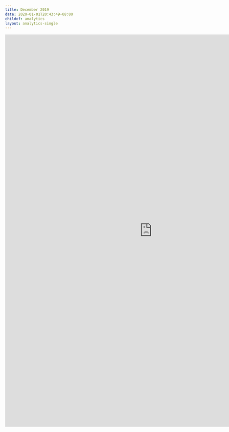 ```yaml
---
title: December 2019
date: 2020-01-01T20:43:49-08:00
childof: analytics
layout: analytics-single
---
```

<iframe width="960" height="1280" src="https://datastudio.google.com/embed/reporting/1zIs5oleQpSSajtPbBbQLCCXvtfxJ9Ew1/page/tPw8" frameborder="0" style="border:0" allowfullscreen></iframe>